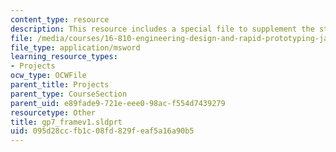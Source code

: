 ```yaml
---
content_type: resource
description: This resource includes a special file to supplement the student work.
file: /media/courses/16-810-engineering-design-and-rapid-prototyping-january-iap-2005/095d28ccfb1c08fd829feaf5a16a90b5_gp7_framev1.sldprt
file_type: application/msword
learning_resource_types:
- Projects
ocw_type: OCWFile
parent_title: Projects
parent_type: CourseSection
parent_uid: e89fade9-721e-eee0-98ac-f554d7439279
resourcetype: Other
title: gp7_framev1.sldprt
uid: 095d28cc-fb1c-08fd-829f-eaf5a16a90b5
---
```

